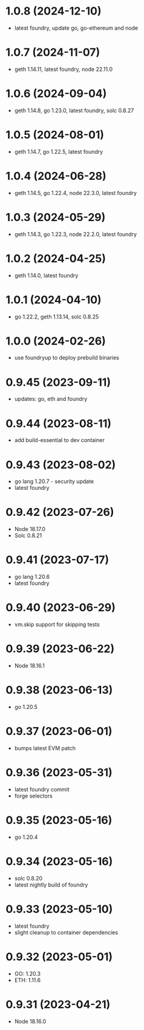 # 1.0.8 (2024-12-10)

* latest foundry, update go, go-ethereum and node

# 1.0.7 (2024-11-07)

* geth 1.14.11, latest foundry, node 22.11.0

# 1.0.6 (2024-09-04)

* geth 1.14.8, go 1.23.0, latest foundry, solc 0.8.27

# 1.0.5 (2024-08-01)

* geth 1.14.7, go 1.22.5, latest foundry

# 1.0.4 (2024-06-28)

* geth 1.14.5, go 1.22.4, node 22.3.0, latest foundry

# 1.0.3 (2024-05-29)

* geth 1.14.3, go 1.22.3, node 22.2.0,  latest foundry

# 1.0.2 (2024-04-25)

* geth 1.14.0, latest foundry

# 1.0.1 (2024-04-10)

* go 1.22.2, geth 1.13.14, solc 0.8.25

# 1.0.0 (2024-02-26)

* use foundryup to deploy prebuild binaries

# 0.9.45 (2023-09-11)

* updates: go, eth and foundry

# 0.9.44 (2023-08-11)

* add build-essential to dev container

# 0.9.43 (2023-08-02)

* go lang 1.20.7 - security update
* latest foundry

# 0.9.42 (2023-07-26)

* Node 18.17.0
* Solc 0.8.21

# 0.9.41 (2023-07-17)

* go lang 1.20.6
* latest foundry

# 0.9.40 (2023-06-29)

* vm.skip support for skipping tests

# 0.9.39 (2023-06-22)

* Node 18.16.1

# 0.9.38 (2023-06-13)

* go 1.20.5

# 0.9.37 (2023-06-01)

* bumps latest EVM patch

# 0.9.36 (2023-05-31)

* latest foundry commit
* forge selectors

# 0.9.35 (2023-05-16)

* go 1.20.4

# 0.9.34 (2023-05-16)

* solc 0.8.20
* latest nightly build of foundry

# 0.9.33 (2023-05-10)

* latest foundry
* slight cleanup to container dependencies

# 0.9.32 (2023-05-01)

* GO: 1.20.3
* ETH: 1.11.6

# 0.9.31 (2023-04-21)

* Node 18.16.0
